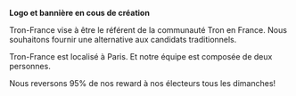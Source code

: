 ******Logo et bannière en cous de création******

Tron-France vise à être le référent de la communauté Tron en France.
Nous souhaitons fournir une alternative aux candidats traditionnels.

Tron-France est localisé à Paris. Et notre équipe est composée de deux personnes.

Nous reversons 95% de nos reward à nos électeurs tous les dimanches!
